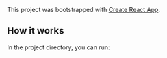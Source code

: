 This project was bootstrapped with [Create React App](https://github.com/facebook/create-react-app).

## How it works

In the project directory, you can run:
